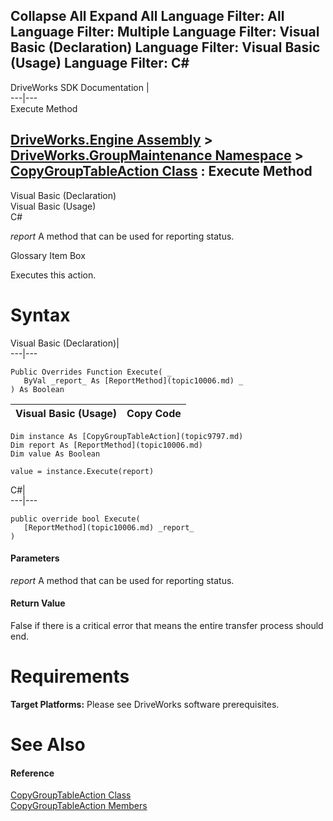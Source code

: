 Collapse All Expand All Language Filter: All  Language Filter: Multiple  Language Filter: Visual Basic (Declaration) Language Filter: Visual Basic (Usage) Language Filter: C#  
---  
DriveWorks SDK Documentation  |   
---|---  
Execute Method   
  
[DriveWorks.Engine Assembly](topic2156.md) > [DriveWorks.GroupMaintenance Namespace](topic9628.md) > [CopyGroupTableAction Class](topic9797.md) : Execute Method  
---  
  
Visual Basic (Declaration)    
Visual Basic (Usage)    
C# 

_report_
    A method that can be used for reporting status.

Glossary Item Box

Executes this action. 

# Syntax

Visual Basic (Declaration)|   
---|---  
      
    
    Public Overrides Function Execute( _
       ByVal _report_ As [ReportMethod](topic10006.md) _
    ) As Boolean  
  
Visual Basic (Usage)| Copy Code  
---|---  
      
    
    Dim instance As [CopyGroupTableAction](topic9797.md)
    Dim report As [ReportMethod](topic10006.md)
    Dim value As Boolean
     
    value = instance.Execute(report)  
  
C#|   
---|---  
      
    
    public override bool Execute( 
       [ReportMethod](topic10006.md) _report_
    )  
  
#### Parameters

 _report_
    A method that can be used for reporting status.

#### Return Value

False if there is a critical error that means the entire transfer process should end.

# Requirements

**Target Platforms:** Please see DriveWorks software prerequisites.

# See Also

#### Reference

[CopyGroupTableAction Class](topic9797.md)   
[CopyGroupTableAction Members](topic9798.md)


